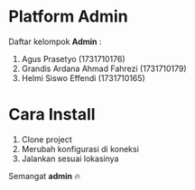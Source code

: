 # Platform Admin
Daftar kelompok **Admin** : 
1. Agus Prasetyo (1731710176)
2. Grandis Ardana Ahmad Fahrezi (1731710179)
3. Helmi Siswo Effendi (1731710165)

# Cara Install
1. Clone project
2. Merubah konfigurasi di koneksi
3. Jalankan sesuai lokasinya

Semangat **admin** :fire:
